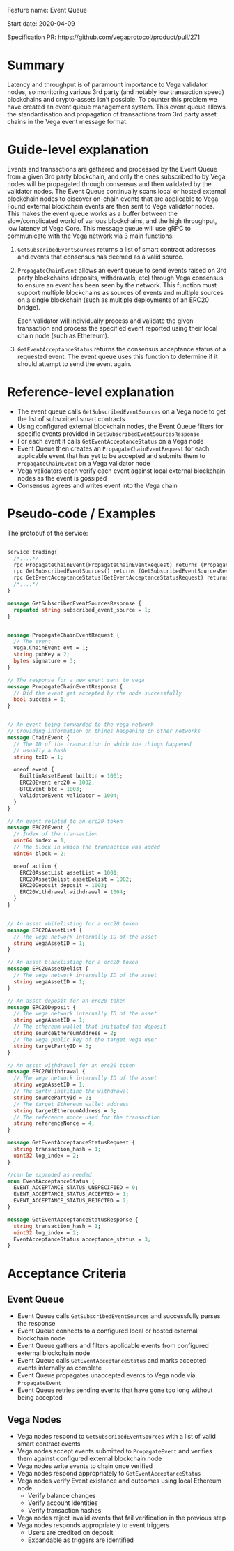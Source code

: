 Feature name: Event Queue

Start date: 2020-04-09

Specification PR: https://github.com/vegaprotocol/product/pull/271


# Summary
Latency and throughput is of paramount importance to Vega validator nodes, so monitoring various 3rd party (and notably low transaction speed) blockchains and crypto-assets isn’t possible.
To counter this problem we have created an event queue management system.
This event queue allows the standardisation and propagation of transactions from 3rd party asset chains in the Vega event message format.

# Guide-level explanation
Events and transactions are gathered and processed by the Event Queue from a given 3rd party blockchain, and only the ones subscribed to by Vega nodes will be propagated through consensus and then validated by the validator nodes.
The Event Queue continually scans local or hosted external blockchain nodes to discover on-chain events that are applicable to Vega. 
Found external blockchain events are then sent to Vega validator nodes. 
This makes the event queue works as a buffer between the slow/complicated world of various blockchains, and the high throughput, low latency of Vega Core.
This message queue will use gRPC to communicate with the Vega network via 3 main functions:
1. `GetSubscribedEventSources` returns a list of smart contract addresses and events that consensus has deemed as a valid source.
1. `PropagateChainEvent` allows an event queue to send events raised on 3rd party blockchains (deposits, withdrawals, etc) through Vega consensus to ensure an event has been seen by the network. This function must support multiple blockchains as sources of events and multiple sources on a single blockchain (such as multiple deployments of an ERC20 bridge).

   Each validator will individually process and validate the given transaction and process the specified event reported using their local chain node (such as Ethereum). 
1. `GetEventAcceptanceStatus` returns the consensus acceptance status of a requested event. The event queue uses this function to determine if it should attempt to send the event again.

# Reference-level explanation
* The event queue calls `GetSubscribedEventSources` on a Vega node to get the list of subscribed smart contracts
* Using configured external blockchain nodes, the Event Queue filters for specific events provided in `GetSubscribedEventSourcesResponse`
* For each event it calls `GetEventAcceptanceStatus` on a Vega node
* Event Queue then creates an `PropagateChainEventRequest` for each applicable event that has yet to be accepted and submits them to `PropagateChainEvent` on a Vega validator node
* Vega validators each verify each event against local external blockchain nodes as the event is gossiped 
* Consensus agrees and writes event into the Vega chain

# Pseudo-code / Examples

The protobuf of the service:
```proto

service trading{
  /*....*/
  rpc PropagateChainEvent(PropagateChainEventRequest) returns (PropagateChainEventResponse);
  rpc GetSubscribedEventSources() returns (GetSubscribedEventSourcesResponse);
  rpc GetEventAcceptanceStatus(GetEventAcceptanceStatusRequest) returns (GetEventAcceptanceStatusResponse);
  /*....*/
}

message GetSubscribedEventSourcesResponse {
  repeated string subscribed_event_source = 1;
}


message PropagateChainEventRequest {
  // The event
  vega.ChainEvent evt = 1;
  string pubKey = 2;
  bytes signature = 3;
}

// The response for a new event sent to vega
message PropagateChainEventResponse {
  // Did the event get accepted by the node successfully
  bool success = 1;
}


// An event being forwarded to the vega network
// providing information on things happening on other networks
message ChainEvent {
  // The ID of the transaction in which the things happened
  // usually a hash
  string txID = 1;

  oneof event {
    BuiltinAssetEvent builtin = 1001;
    ERC20Event erc20 = 1002;
    BTCEvent btc = 1003;
    ValidatorEvent validator = 1004;
  }
}

// An event related to an erc20 token
message ERC20Event {
  // Index of the transaction
  uint64 index = 1;
  // The block in which the transaction was added
  uint64 block = 2;

  oneof action {
    ERC20AssetList assetList = 1001;
    ERC20AssetDelist assetDelist = 1002;
    ERC20Deposit deposit = 1003;
    ERC20Withdrawal withdrawal = 1004;
  }
}


// An asset whitelisting for a erc20 token
message ERC20AssetList {
  // The vega network internally ID of the asset
  string vegaAssetID = 1;
}

// An asset blacklisting for a erc20 token
message ERC20AssetDelist {
  // The vega network internally ID of the asset
  string vegaAssetID = 1;
}

// An asset deposit for an erc20 token
message ERC20Deposit {
  // The vega network internally ID of the asset
  string vegaAssetID = 1;
  // The ethereum wallet that initiated the deposit
  string sourceEthereumAddress = 2;
  // The Vega public key of the target vega user
  string targetPartyID = 3;
}

// An asset withdrawal for an erc20 token
message ERC20Withdrawal {
  // The vega network internally ID of the asset
  string vegaAssetID = 1;
  // The party inititing the withdrawal
  string sourcePartyId = 2;
  // The target Ethereum wallet address
  string targetEthereumAddress = 3;
  // The reference nonce used for the transaction
  string referenceNonce = 4;
}

message GetEventAcceptanceStatusRequest {
  string transaction_hash = 1;
  uint32 log_index = 2;
}

//can be expanded as needed
enum EventAcceptanceStatus {
  EVENT_ACCEPTANCE_STATUS_UNSPECIFIED = 0;
  EVENT_ACCEPTANCE_STATUS_ACCEPTED = 1;
  EVENT_ACCEPTANCE_STATUS_REJECTED = 2;
}

message GetEventAcceptanceStatusResponse {
  string transaction_hash = 1;
  uint32 log_index = 2;
  EventAcceptanceStatus acceptance_status = 3;
}
```

# Acceptance Criteria
## Event Queue
* Event Queue calls `GetSubscribedEventSources` and successfully parses the response
* Event Queue connects to a configured local or hosted external blockchain node
* Event Queue gathers and filters applicable events from configured external blockchain node
* Event Queue calls `GetEventAcceptanceStatus` and marks accepted events internally as complete
* Event Queue propagates unaccepted events to Vega node via `PropagateEvent`
* Event Queue retries sending events that have gone too long without being accepted 

## Vega Nodes
* Vega nodes respond to `GetSubscribedEventSources` with a list of valid smart contract events
* Vega nodes accept events submitted to `PropagateEvent` and verifies them against configured external blockchain node
* Vega nodes write events to chain once verified
* Vega nodes respond appropriately to `GetEventAcceptanceStatus`
* Vega nodes verify Event existance and outcomes using local Ethereum node
  * Verify balance changes
  * Verify account identities
  * Verify transaction hashes
* Vega nodes reject invalid events that fail verification in the previous step
* Vega nodes responds appropriately to event triggers
  * Users are credited on deposit
  * Expandable as triggers are identified
